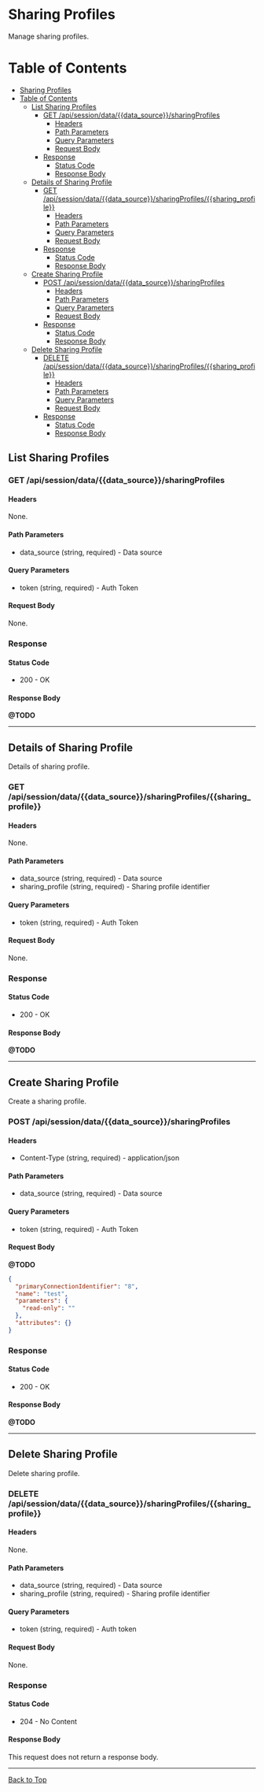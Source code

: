 # Sharing Profiles

Manage sharing profiles.

# Table of Contents

- [Sharing Profiles](#sharing-profiles)
- [Table of Contents](#table-of-contents)
  - [List Sharing Profiles](#list-sharing-profiles)
    - [GET /api/session/data/{{data_source}}/sharingProfiles](#get-apisessiondatadatasourcesharingprofiles)
      - [Headers](#headers)
      - [Path Parameters](#path-parameters)
      - [Query Parameters](#query-parameters)
      - [Request Body](#request-body)
    - [Response](#response)
      - [Status Code](#status-code)
      - [Response Body](#response-body)
  - [Details of Sharing Profile](#details-of-sharing-profile)
    - [GET /api/session/data/{{data_source}}/sharingProfiles/{{sharing_profile}}](#get-apisessiondatadatasourcesharingprofilessharingprofile)
      - [Headers](#headers-1)
      - [Path Parameters](#path-parameters-1)
      - [Query Parameters](#query-parameters-1)
      - [Request Body](#request-body-1)
    - [Response](#response-1)
      - [Status Code](#status-code-1)
      - [Response Body](#response-body-1)
  - [Create Sharing Profile](#create-sharing-profile)
    - [POST /api/session/data/{{data_source}}/sharingProfiles](#post-apisessiondatadatasourcesharingprofiles)
      - [Headers](#headers-2)
      - [Path Parameters](#path-parameters-2)
      - [Query Parameters](#query-parameters-2)
      - [Request Body](#request-body-2)
    - [Response](#response-2)
      - [Status Code](#status-code-2)
      - [Response Body](#response-body-2)
  - [Delete Sharing Profile](#delete-sharing-profile)
    - [DELETE /api/session/data/{{data_source}}/sharingProfiles/{{sharing_profile}}](#delete-apisessiondatadatasourcesharingprofilessharingprofile)
      - [Headers](#headers-3)
      - [Path Parameters](#path-parameters-3)
      - [Query Parameters](#query-parameters-3)
      - [Request Body](#request-body-3)
    - [Response](#response-3)
      - [Status Code](#status-code-3)
      - [Response Body](#response-body-3)

## List Sharing Profiles

### GET /api/session/data/{{data_source}}/sharingProfiles

#### Headers

None.

#### Path Parameters

- data_source (string, required) - Data source

#### Query Parameters

- token (string, required) - Auth Token

#### Request Body

None.

### Response

#### Status Code

- 200 - OK

#### Response Body

**@TODO**

---

## Details of Sharing Profile

Details of sharing profile.

### GET /api/session/data/{{data_source}}/sharingProfiles/{{sharing_profile}}

#### Headers

None.

#### Path Parameters

- data_source (string, required) - Data source
- sharing_profile (string, required) - Sharing profile identifier

#### Query Parameters

- token (string, required) - Auth Token

#### Request Body

None.

### Response

#### Status Code

- 200 - OK

#### Response Body

**@TODO**

---

## Create Sharing Profile

Create a sharing profile.

### POST /api/session/data/{{data_source}}/sharingProfiles

#### Headers

- Content-Type (string, required) - application/json

#### Path Parameters

- data_source (string, required) - Data source

#### Query Parameters

- token (string, required) - Auth Token

#### Request Body

**@TODO**

```json
{
  "primaryConnectionIdentifier": "8",
  "name": "test",
  "parameters": {
    "read-only": ""
  },
  "attributes": {}
}
```

### Response

#### Status Code

- 200 - OK

#### Response Body

**@TODO**

---

## Delete Sharing Profile

Delete sharing profile.

### DELETE /api/session/data/{{data_source}}/sharingProfiles/{{sharing_profile}}

#### Headers

None.

#### Path Parameters

- data_source (string, required) - Data source
- sharing_profile (string, required) - Sharing profile identifier

#### Query Parameters

- token (string, required) - Auth token

#### Request Body

None.

### Response

#### Status Code

- 204 - No Content

#### Response Body

This request does not return a response body.

---

[Back to Top](#sharing-profiles)
